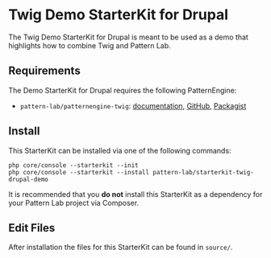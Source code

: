 # Twig Demo StarterKit for Drupal

The Twig Demo StarterKit for Drupal is meant to be used as a demo that highlights how to combine Twig and Pattern Lab.

## Requirements

The Demo StarterKit for Drupal requires the following PatternEngine:

* `pattern-lab/patternengine-twig`: [documentation](https://github.com/pattern-lab/patternengine-php-twig#twig-patternengine-for-pattern-lab), [GitHub](https://github.com/pattern-lab/patternengine-php-twig), [Packagist](https://packagist.org/packages/pattern-lab/patternengine-twig)

## Install

This StarterKit can be installed via one of the following commands:

    php core/console --starterkit --init
    php core/console --starterkit --install pattern-lab/starterkit-twig-drupal-demo

It is recommended that you **do not** install this StarterKit as a dependency for your Pattern Lab project via Composer.

## Edit Files

After installation the files for this StarterKit can be found in `source/`.
